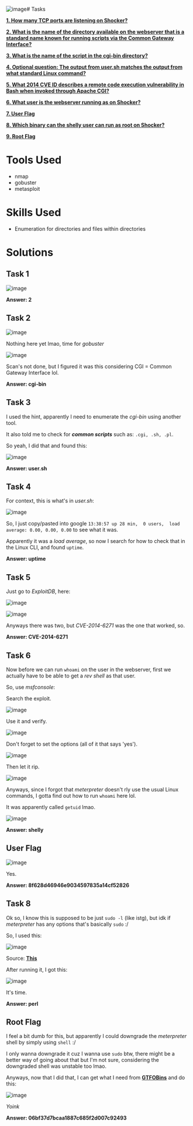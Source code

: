 ![image](https://github.com/user-attachments/assets/c1b20d21-f971-40d3-ac25-e386f71b97aa)# Tasks

[**1. How many TCP ports are listening on Shocker?**](#task-1)

[**2. What is the name of the directory available on the webserver that is a standard name known for running scripts via the Common Gateway Interface?**](#task-2)

[**3. What is the name of the script in the cgi-bin directory?**](#task-3)

[**4. Optional question: The output from user.sh matches the output from what standard Linux command?**](#task-4)

[**5. What 2014 CVE ID describes a remote code execution vulnerability in Bash when invoked through Apache CGI?**](#task-5)

[**6. What user is the webserver running as on Shocker?**](#task-6)

[**7. User Flag**](#user-flag)

[**8. Which binary can the shelly user can run as root on Shocker?**](#task-8)

[**9. Root Flag**](#root-flag)

# Tools Used

- nmap
- gobuster
- metasploit

# Skills Used

- Enumeration for directories and files within directories

# Solutions

## Task 1

![image](https://github.com/user-attachments/assets/e5cc02f3-a1e8-471d-b553-ab46527271a3)

**Answer: 2**

## Task 2

![image](https://github.com/user-attachments/assets/c83eaf09-2278-4597-b827-4b50bcf53a60)

Nothing here yet lmao, time for _gobuster_

![image](https://github.com/user-attachments/assets/2e10801b-6f97-4c2e-b2c2-44ffcb4aaee8)

Scan's not done, but I figured it was this considering CGI = Common Gateway Interface lol.

**Answer: cgi-bin**

## Task 3

I used the hint, apparently I need to enumerate the _cgi-bin_ using another tool.

It also told me to check for **_common scripts_** such as: ```.cgi, .sh, .pl```.

So yeah, I did that and found this:

![image](https://github.com/user-attachments/assets/2916e298-82f1-46f0-ad5b-c304416471ba)

**Answer: user.sh**

## Task 4

For context, this is what's in _user.sh_:

![image](https://github.com/user-attachments/assets/e4a50e52-36de-4f3f-b17e-3e3a6c74990d)

So, I just copy/pasted into google ```13:38:57 up 28 min,  0 users,  load average: 0.00, 0.00, 0.00``` to see what it was.

Apparently it was a _load average_, so now I search for how to check that in the Linux CLI, and found ```uptime```.

**Answer: uptime**

## Task 5

Just go to _ExploitDB_, here:

![image](https://github.com/user-attachments/assets/a08b6e01-cd53-4a16-b9b4-75df062862ec)

![image](https://github.com/user-attachments/assets/7634968c-8712-4dd4-bd6c-00c76b2d5867)

Anyways there was two, but _CVE-2014-6271_ was the one that worked, so.

**Answer: CVE-2014-6271**

## Task 6

Now before we can run ```whoami``` on the user in the webserver, first we actually have to be able to get a _rev shell_ as that user.

So, use _msfconsole_:

Search the exploit.

![image](https://github.com/user-attachments/assets/a66586a3-01ed-486e-aef4-438b2f94eab3)

Use it and verify.

![image](https://github.com/user-attachments/assets/1f489637-1c6b-4f4c-83c4-cf248bb0856f)

Don't forget to set the options (all of it that says 'yes').

![image](https://github.com/user-attachments/assets/5feb644f-ad70-4183-b187-e911d13e14fd)

Then let it rip.

![image](https://github.com/user-attachments/assets/026e9850-8b67-4252-8fdd-cb66d30b266f)

Anyways, since I forgot that _meterpreter_ doesn't rly use the usual Linux commands, I gotta find out how to run ```whoami``` here lol.

It was apparently called ```getuid``` lmao.

![image](https://github.com/user-attachments/assets/68237bb2-6a44-479a-a116-1340445f1439)

**Answer: shelly**

## User Flag

![image](https://github.com/user-attachments/assets/49196e8c-5e90-4060-9092-84e97cfab476)

Yes.

**Answer: 8f628d46946e9034597835a14cf52826**

## Task 8

Ok so, I know this is supposed to be just ```sudo -l``` (like istg), but idk if _meterpreter_ has any options that's basically ```sudo``` :/

So, I used this:

![image](https://github.com/user-attachments/assets/9e21ea35-483e-43e9-897d-31721acf5e18)

Source: [**This**](https://www.infosecmatter.com/metasploit-module-library/?mm=post/multi/recon/sudo_commands)

After running it, I got this:

![image](https://github.com/user-attachments/assets/85cedf9a-c55f-456d-850e-b4217ff0b2c5)

It's time.

**Answer: perl**

## Root Flag

I feel a bit dumb for this, but apparently I could downgrade the _meterpreter_ shell by simply using ```shell``` :/

I only wanna downgrade it cuz I wanna use ```sudo``` btw, there might be a better way of going about that but I'm not sure, considering the downgraded shell was unstable too lmao.

Anyways, now that I did that, I can get what I need from [**GTFOBins**](https://gtfobins.github.io/) and do this:

![image](https://github.com/user-attachments/assets/29ad8b61-f229-4d32-8038-bd96b6e7f969)

_Yoink_

**Answer: 06bf37d7bcaa1887c685f2d007c92493**
